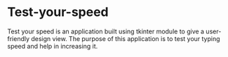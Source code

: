 # Test-your-speed
Test your speed is an application built using tkinter module to give a user-friendly design view. The purpose of this application is to test your typing speed and help in increasing it. 
